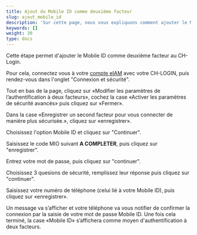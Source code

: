 ```yaml
---
title: Ajout du Mobile ID comme deuxième facteur
slug: ajout_mobile_id
description: 'Sur cette page, nous vous expliquons comment ajouter le Mobile ID comme deuxième facteur au CH-Login. Cela vous permettra de vérifier votre identité lors de la connexion à eIAM.'
keywords: []
weight: 30
type: docs
---
```


Cette étape permet d'ajouter le Mobile ID comme deuxième facteur au CH-Login. 

Pour cela, connectez vous à votre [compte eIAM](https://www.myaccount-r.eiam.admin.ch/) avec votre CH-LOGIN, puis rendez-vous dans l'onglet "Connexion et sécurité".

Tout en bas de la page, cliquez sur «Modifier les paramètres de l’authentification à deux facteurs», cochez la case «Activer les paramètres de sécurité avancés» puis cliquez sur «Fermer».

Dans la case «Enregistrer un second facteur pour vous connecter de manière plus sécurisée.», cliquez sur «enregistrer». 

Choisissez l'option Mobile ID et cliquez sur "Continuer". 

Saisissez le code MIO suivant **A COMPLETER**, puis cliquez sur "enregistrer". 

Entrez votre mot de passe, puis cliquez sur "continuer".

Choisissez 3 quesions de sécurité, remplissez leur réponse puis cliquez sur "continuer".

Saisissez votre numéro de téléphone (celui lié à votre Mobile ID), puis cliquez sur «enregistrer».

Un message va s’afficher et votre téléphone va vous notifier de confirmer la connexion par la saisie de votre mot de passe Mobile ID. 
Une fois cela terminé, la case «Mobile ID» s’affichera comme moyen d'authentification à deux facteurs.